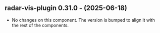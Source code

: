   ## radar-vis-plugin 0.31.0 - (2025-06-18)
  
  * No changes on this component. The version is bumped to align it
    with the rest of the components.
